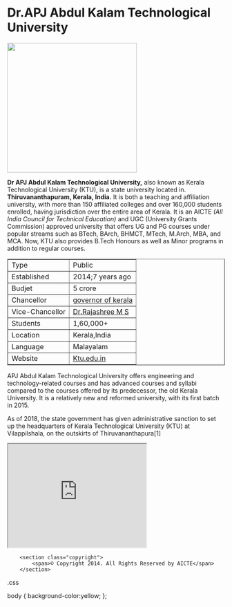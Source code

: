
<h1><strong>Dr.APJ Abdul Kalam Technological University</strong></h1>
<img src="https://encrypted-tbn0.gstatic.com/images?q=tbn:ANd9GcSU72VGy9d4hfllnfAihHudnPCgyzxSD7n2Qg&usqp=CAU" width="300px" />
<p>
  <strong>Dr APJ Abdul Kalam Technological University,</strong> also known as Kerala Technological University (KTU), is a state university located in. <strong> Thiruvananthapuram, Kerala, India.</strong> It is both a teaching and affiliation university, with more than 150 affiliated colleges and over 160,000 students enrolled, having jurisdiction over the entire area of Kerala. It is an AICTE    
  <i>(All India Council for Technical Education)</i> and UGC (University Grants Commission) approved university that offers UG and PG courses under popular streams such as BTech, BArch, BHMCT, MTech, M.Arch, MBA, and MCA. Now, KTU also provides B.Tech Honours as well as Minor programs in addition to regular courses.
  <br>
 <table border="1" cellpadding="5" cellspacing="0">
    <tr>
        <td>Type</td>
        <td>Public</td>
    </tr>
    <tr>    
        <td>Established</td>
        <td>2014;7 years ago</td>
    </tr>
    <tr>
        <td>Budjet</td>
        <td>5 crore</td>
    </tr>
    <tr>
        <td>Chancellor</td>
        <td><a href="http://www.kerala.gov.in">
    governor of kerala
</a></td>
    </tr>
    <tr>
        <td>Vice-Chancellor</td>
        <td>  <a href="https://www.iiitmk.ac.in/instructor/prof-rajashree-ms/ ">
    Dr.Rajashree M S
</a>

   </td>
    </tr>
    <tr>
        <td>Students</td>
        <td>1,60,000+</td>
    </tr>
    <tr>
        <td>Location</td>
        <td>Kerala,India</td>
    </tr>
    <tr>
        <td>Language</td>
        <td>Malayalam</td>
    </tr>
    <tr>
        <td>Website</td>
        <td><a href="http://www.ktu.edu.in">
    Ktu.edu.in
</a></td>
    </tr>
</table>
</p>


<p>
  APJ Abdul Kalam Technological University offers engineering and technology-related courses and has advanced courses and syllabi compared to the courses offered by its predecessor, the old Kerala University. It is a relatively new and reformed university, with its first batch in 2015.

As of 2018, the state government has given administrative sanction to set up the headquarters of Kerala Technological University (KTU) at Vilappilshala, on the outskirts of Thiruvananthapura[1] 
</p>     
<iframe width="320" height="240" src="https://www.youtube.com/embed/B-z0oFiNXtY"></iframe>





 
  </section>

        <section class="copyright">
            <span>© Copyright 2014. All Rights Reserved by AICTE</span>
        </section>
.css

body {
    background-color:yellow;
};
